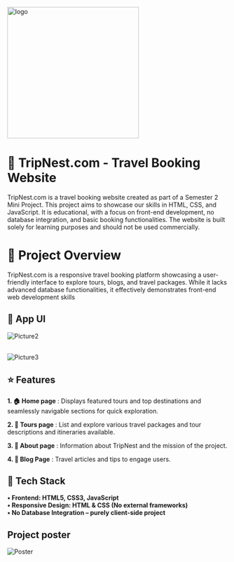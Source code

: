 <br>
<img src="https://github.com/Sahildavkhar/Travel_Website_Mini-Project/assets/141304285/0c24ee7e-01cd-4d71-b53e-7e47f537b76e" alt="logo" width="300">
<br>


# __🌴 TripNest.com - Travel Booking Website__
TripNest.com is a travel booking website created as part of a Semester 2 Mini Project. This project aims to showcase our skills in HTML, CSS, and JavaScript. It is educational, with a focus on front-end development, no database integration, and basic booking functionalities.
The website is built solely for learning purposes and should not be used commercially.

# 📜 Project Overview
TripNest.com is a responsive travel booking platform showcasing a user-friendly interface to explore tours, blogs, and travel packages. While it lacks advanced database functionalities, it effectively demonstrates front-end web development skills



## 📸 App UI

![Picture2](https://github.com/Sahildavkhar/Travel_Website_Mini-Project/assets/141304285/94709cbf-c77c-432e-a409-f7f66d16c89e)<br><br>

![Picture3](https://github.com/Sahildavkhar/Travel_Website_Mini-Project/assets/141304285/2fac46e8-9536-4968-807f-9e6a304263ad)


## ⭐ Features


__1.	🏠 Home page__ : Displays featured tours and top destinations and seamlessly navigable sections for quick exploration.

__2.	🧳 Tours page__ : List and explore various travel packages and  tour descriptions and itineraries available.

__3.	📖 About page__ : Information about TripNest and the mission of the project.

__4.	📰 Blog Page__ : Travel articles and tips to engage users.



## 🔧 Tech Stack

__• Frontend: HTML5, CSS3, JavaScript__ <br>
__• Responsive Design: HTML & CSS (No external frameworks)__ <br>
__• No Database Integration – purely client-side project__ <br>



## Project poster

![Poster](https://github.com/Sahildavkhar/Travel_Website_Mini-Project/assets/141304285/8ddc55d4-58f8-463f-8951-94cafaaa057e)

    

